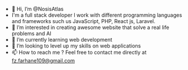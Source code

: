 - 👋 Hi, I’m @NosisAtlas
- I'm a full stack developer I work with different programming languages and frameworks such us JavaScript, PHP, React js, Laravel.
- 👀 I’m interested in creating awesome website that solve a real life problems and AI
- 🌱 I’m currently learning web development
- 💞️ I’m looking to level up my skills on web applications
- 📫 How to reach me ? Feel free to contact me directly at fz.farhane109@gmail.com

